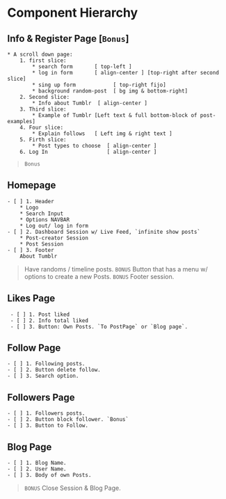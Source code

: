 # Component Hierarchy

## Info & Register Page [`Bonus`]
    * A scroll down page:
        1. first slice:
            * search form       [ top-left ]
            * log in form       [ align-center ] [top-right after second slice]
            * sing up form            [ top-right fijo]
            * background random-post  [ bg img & bottom-right]
        2. Second slice:
            * Info about Tumblr  [ align-center ] 
        3. Third slice:
            * Example of Tumblr [Left text & full bottom-block of post-examples]
        4. Four slice:
            * Explain follows   [ Left img & right text ]
        5. Firth slice:
            * Post types to choose  [ align-center ]
        6. Log In                   [ align-center ]
> `Bonus`

## Homepage
    - [ ] 1. Header 
        * Logo
        * Search Input
        * Options NAVBAR
        * Log out/ log in form
    - [ ] 2. Dashboard Session w/ Live Feed, `infinite show posts` 
        * Post-creator Session
        * Post Session 
    - [ ] 3. Footer
        About Tumblr
> Have randoms / timeline posts.
> `BONUS` Button that has a menu w/ options to create a new Posts.
> `BONUS` Footer session.

## Likes Page
     - [ ] 1. Post liked
     - [ ] 2. Info total liked 
     - [ ] 3. Button: Own Posts. `To PostPage` or `Blog page`.

## Follow Page
    - [ ] 1. Following posts.
    - [ ] 2. Button delete follow.
    - [ ] 3. Search option.

## Followers Page
    - [ ] 1. Followers posts.
    - [ ] 2. Button block follower. `Bonus`
    - [ ] 3. Button to Follow.
    
## Blog Page
    - [ ] 1. Blog Name.  
    - [ ] 2. User Name.
    - [ ] 3. Body of own Posts.

> `BONUS` Close Session & Blog Page.